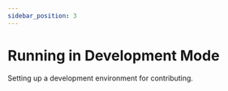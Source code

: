 ```yaml
---
sidebar_position: 3
---
```


# Running in Development Mode

Setting up a development environment for contributing.
